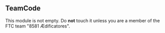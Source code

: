 ## TeamCode

This module is not empty. Do **not** touch it unless you are a member of the FTC team "8581 Ædificatores".